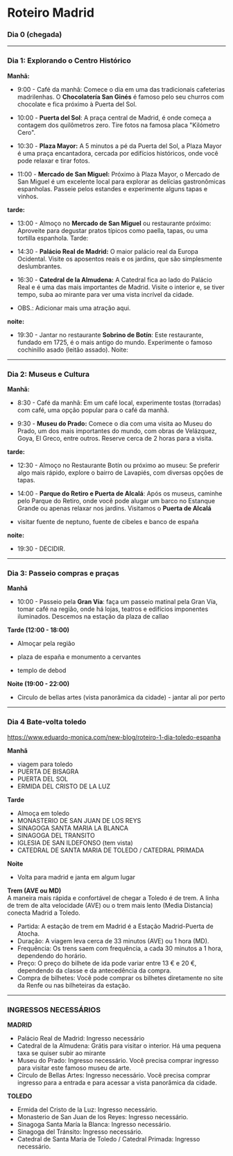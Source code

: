 # Roteiro Madrid

### Dia 0 (chegada)

---

### Dia 1: Explorando o Centro Histórico
**Manhã:**

- 9:00 - Café da manhã: Comece o dia em uma das tradicionais cafeterias madrilenhas. O **Chocolatería San Ginés** é famoso pelo seu churros com chocolate e fica próximo à Puerta del Sol.

- 10:00 - **Puerta del Sol**: A praça central de Madrid, é onde começa a contagem dos quilômetros zero. Tire fotos na famosa placa "Kilómetro Cero".

- 10:30 - **Plaza Mayor:** A 5 minutos a pé da Puerta del Sol, a Plaza Mayor é uma praça encantadora, cercada por edifícios históricos, onde você pode relaxar e tirar fotos.

- 11:00 - **Mercado de San Miguel:** Próximo à Plaza Mayor, o Mercado de San Miguel é um excelente local para explorar as delícias gastronômicas espanholas. Passeie pelos estandes e experimente alguns tapas e vinhos.

**tarde:**

- 13:00 - Almoço no **Mercado de San Miguel** ou restaurante próximo: Aproveite para degustar pratos típicos como paella, tapas, ou uma tortilla espanhola.
Tarde:

- 14:30 - **Palácio Real de Madrid:** O maior palácio real da Europa Ocidental. Visite os aposentos reais e os jardins, que são simplesmente deslumbrantes.

- 16:30 - **Catedral de la Almudena:** A Catedral fica ao lado do Palácio Real e é uma das mais importantes de Madrid. Visite o interior e, se tiver tempo, suba ao mirante para ver uma vista incrível da cidade.

- OBS.: Adicionar mais uma atração aqui.

**noite:**

- 19:30 - Jantar no restaurante **Sobrino de Botín**: Este restaurante, fundado em 1725, é o mais antigo do mundo. Experimente o famoso cochinillo asado (leitão assado).
Noite:

---

### Dia 2: Museus e Cultura

**Manhã:**

- 8:30 - Café da manhã: Em um café local, experimente tostas (torradas) com café, uma opção popular para o café da manhã.

- 9:30 - **Museu do Prado:** Comece o dia com uma visita ao Museu do Prado, um dos mais importantes do mundo, com obras de Velázquez, Goya, El Greco, entre outros. Reserve cerca de 2 horas para a visita.

**tarde:**

- 12:30 - Almoço no Restaurante Botín ou próximo ao museu: Se preferir algo mais rápido, explore o bairro de Lavapiés, com diversas opções de tapas.

- 14:00 - **Parque do Retiro e Puerta de Alcalá**: Após os museus, caminhe pelo Parque do Retiro, onde você pode alugar um barco no Estanque Grande ou apenas relaxar nos jardins. Visitamos o **Puerta de Alcalá**

- visitar fuente de neptuno, fuente de cibeles e banco de españa

**noite:**

- 19:30 - DECIDIR.
 
----

### Dia 3: Passeio compras e praças

**Manhã**

- 10:00 - Passeio pela **Gran Vía**: faça um passeio matinal pela Gran Vía, tomar café na região, onde há lojas, teatros e edifícios imponentes iluminados. Descemos na estação da plaza de callao

**Tarde (12:00 - 18:00)**

- Almoçar pela região

- plaza de españa e monumento a cervantes

- templo de debod

**Noite (19:00 - 22:00)**

- Circulo de bellas artes (vista panorâmica da cidade) - jantar ali por perto

---

### Dia 4 Bate-volta toledo

https://www.eduardo-monica.com/new-blog/roteiro-1-dia-toledo-espanha

**Manhã**
- viagem para toledo
- PUERTA DE BISAGRA
- PUERTA DEL SOL
- ERMIDA DEL CRISTO DE LA LUZ 

**Tarde**
- Almoça em toledo
- MONASTERIO DE SAN JUAN DE LOS REYS
- SINAGOGA SANTA MARIA LA BLANCA
- SINAGOGA DEL TRANSITO
- IGLESIA DE SAN ILDEFONSO (tem vista)
- CATEDRAL DE SANTA MARIA DE TOLEDO / CATEDRAL PRIMADA

**Noite**
- Volta para madrid e janta em algum lugar

**Trem (AVE ou MD)**
<br>A maneira mais rápida e confortável de chegar a Toledo é de trem. A linha de trem de alta velocidade (AVE) ou o trem mais lento (Media Distancia) conecta Madrid a Toledo.

- Partida: A estação de trem em Madrid é a Estação Madrid-Puerta de Atocha.
- Duração: A viagem leva cerca de 33 minutos (AVE) ou 1 hora (MD).
- Frequência: Os trens saem com frequência, a cada 30 minutos a 1 hora, dependendo do horário.
- Preço: O preço do bilhete de ida pode variar entre 13 € e 20 €, dependendo da classe e da antecedência da compra.
- Compra de bilhetes: Você pode comprar os bilhetes diretamente no site da Renfe ou nas bilheteiras da estação.

---

### INGRESSOS NECESSÁRIOS
**MADRID**
- Palácio Real de Madrid: Ingresso necessário
- Catedral de la Almudena: Grátis para visitar o interior. Há uma pequena taxa se quiser subir ao mirante
- Museu do Prado: Ingresso necessário. Você precisa comprar ingresso para visitar este famoso museu de arte.
- Círculo de Bellas Artes: Ingresso necessário. Você precisa comprar ingresso para a entrada e para acessar a vista panorâmica da cidade.

**TOLEDO**
- Ermida del Cristo de la Luz: Ingresso necessário.
- Monasterio de San Juan de los Reyes: Ingresso necessário.
- Sinagoga Santa María la Blanca: Ingresso necessário.
- Sinagoga del Tránsito: Ingresso necessário.
- Catedral de Santa María de Toledo / Catedral Primada: Ingresso necessário.
